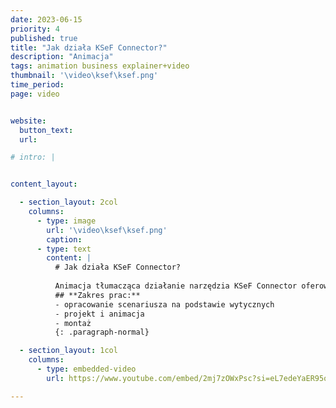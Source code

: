 ```yaml
---
date: 2023-06-15
priority: 4
published: true
title: "Jak działa KSeF Connector?"
description: "Animacja"
tags: animation business explainer+video
thumbnail: '\video\ksef\ksef.png'
time_period:
page: video


website:
  button_text: 
  url: 

# intro: |


content_layout:

  - section_layout: 2col
    columns:
      - type: image
        url: '\video\ksef\ksef.png'
        caption: 
      - type: text
        content: |
          # Jak działa KSeF Connector?
          
          Animacja tłumacząca działanie narzędzia KSeF Connector oferowanego przez markę AMODIT.<br><br>
          ## **Zakres prac:**
          - opracowanie scenariusza na podstawie wytycznych
          - projekt i animacja
          - montaż
          {: .paragraph-normal}

  - section_layout: 1col
    columns:
      - type: embedded-video
        url: https://www.youtube.com/embed/2mj7zOWxPsc?si=eL7edeYaER95o-uB

---
```



